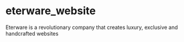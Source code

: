 # eterware_website
Eterware is a revolutionary company that creates luxury, exclusive and handcrafted websites
